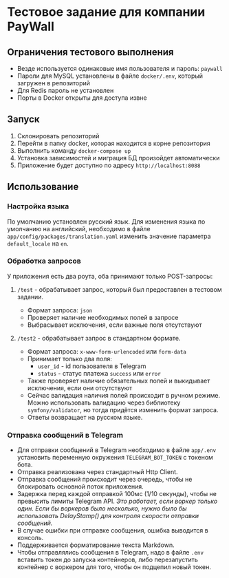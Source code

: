 # Тестовое задание для компании PayWall

## Ограничения тестового выполнения

- Везде используется одинаковые имя пользователя и пароль: `paywall`
- Пароли для MySQL установлены в файле `docker/.env`, который загружен в репозиторий
- Для Redis пароль не установлен
- Порты в Docker открыты для доступа извне

## Запуск

1. Склонировать репозиторий
2. Перейти в папку docker, которая находится в корне репозитория
3. Выполнить команду `docker-compose up`
4. Установка зависимостей и миграция БД произойдет автоматически
5. Приложение будет доступно по адресу `http://localhost:8088`

## Использование

### Настройка языка

По умолчанию установлен русский язык.
Для изменения языка по умолчанию на английский, необходимо в файле `app/config/packages/translation.yaml` изменить
значение
параметра `default_locale` на `en`.

### Обработка запросов

У приложения есть два роута, оба принимают только POST-запросы:

1. `/test` - обрабатывает запрос, который был предоставлен в тестовом задании.
    - Формат запроса: `json`
    - Проверяет наличие необходимых полей в запросе
    - Выбрасывает исключения, если важные поля отсутствуют

2. `/test2` - обрабатывает запрос в стандартном формате.
    - Формат запроса: `x-www-form-urlencoded` или `form-data`
    - Принимает только два поля:
        - `user_id` - id пользователя в Telegram
        - `status` - статус платежа `success` или `error`
    - Также проверяет наличие обязательных полей и выкидывает исключения, если они отсутствуют
    - Сейчас валидация наличия полей происходит в ручном режиме. Можно использовать валидацию через библиотеку
      `symfony/validator`, но тогда придётся изменить формат запроса.
    - Ответы возвращает на русском языке.

### Отправка сообщений в Telegram

- Для отправки сообщений в Telegram необходимо в файле `app/.env` установить переменную окружения `TELEGRAM_BOT_TOKEN` с
  токеном бота.
- Отправка реализована через стандартный Http Client.
- Отправка сообщений происходит через очередь, чтобы не блокировать основной поток приложения.
- Задержка перед каждой отправкой 100мс (1/10 секунды), чтобы не превысить лимиты Telegram API. _Это работает, если
  воркер только один. Если бы воркеров было несколько, нужно было бы использовать DelayStamp() для контроля скорости
  отправки сообщений._
- В случае ошибки при отправке сообщения, ошибка выводится в консоль.
- Поддерживается форматирование текста Markdown.
- Чтобы отправлялись сообщения в Telegram, надо в файле `.env` вставить токен до запуска контейнеров, либо перезапустить
  контейнер с воркером для того, чтобы он подцепил новый токен.
